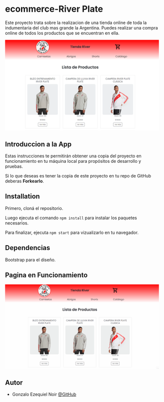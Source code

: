 
# ecommerce-River Plate

Este proyecto trata sobre la realizacion de una tienda online de toda la indumentaria del
club mas grande la Argentina. Puedes realizar una compra online de todos los productos
que se encuentran en ella.

![Proyect Screenshot](https://github.com/GonzaNoir/proyectoTiendaRiver-Noir/blob/main/src/img/screenshotProyecto.png)



## Introduccion a la App

Estas instrucciones te permitirán obtener una copia del proyecto en funcionamiento en tu máquina local para propósitos de desarrollo y pruebas.

Si lo que deseas es tener la copia de este proyecto en tu repo de GitHub deberas **Forkearlo**.




## Installation

Primero, cloná el repositorio.

Luego ejecuta el comando ```npm install``` para instalar los paquetes necesarios.

Para finalizar, ejecuta ```npm start``` para vizualizarlo en tu navegador.
    
## Dependencias

Bootstrap para el diseño. 


## Pagina en Funcionamiento

![App Screenshot](https://github.com/GonzaNoir/proyectoTiendaRiver-Noir/blob/main/src/img/Gif-ProyectoCoder-TiendaRiver.gif)


## Autor

- Gonzalo Ezequiel Noir [@GitHub](https://www.github.com/GonziNoir)

